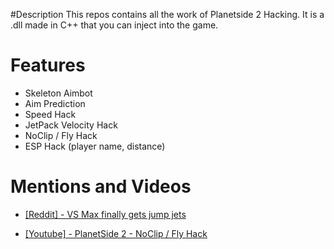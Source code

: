 #Description
This repos contains all the work of Planetside 2 Hacking.
It is a .dll made in C++ that you can inject into the game.

# Features
- Skeleton Aimbot
- Aim Prediction
- Speed Hack
- JetPack Velocity Hack
- NoClip / Fly Hack
- ESP Hack (player name, distance)

# Mentions and Videos
- [[Reddit] - VS Max finally gets jump jets](https://www.reddit.com/r/Planetside/comments/9ubsvs/vs_max_finally_gets_jump_jets/ "Planetside 2 Reddit")

- [[Youtube] - PlanetSide 2 - NoClip / Fly Hack](https://www.youtube.com/watch?v=RNmABZNeiSw "PlanetSide 2 - NoClip / Fly Hack")
